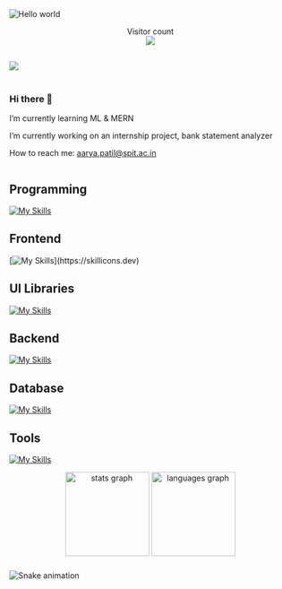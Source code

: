 
<img src="https://raw.githubusercontent.com/sagar-viradiya/sagar-viradiya/master/resources/banner.png" alt="Hello world">

<p align="center"> 
  Visitor count<br>
  <img src="https://profile-counter.glitch.me/Aarya-0504/count.svg" />
</p>



## ![](https://komarev.com/ghpvc/?username=Aarya-0504)

<div style="display: flex; align-items: center;">
  <div>
    <h3>Hi there 👋</h3>
    <p>I’m currently learning ML & MERN</p>
    <p>I’m currently working on an internship project, bank statement analyzer</p>
    <p>How to reach me: <a href="mailto:aarya.patil@spit.ac.in">aarya.patil@spit.ac.in</a></p>
  </div>
  
</div>




## Programming
[![My Skills](https://skillicons.dev/icons?i=python,java,c)](https://skillicons.dev)

## Frontend
[![My Skills](https://skillicons.dev/icons?i=html,css,js,react,sass,)](https://skillicons.dev)

## UI Libraries 
[![My Skills](https://skillicons.dev/icons?i=bootstrap,tailwind,materialui)](https://skillicons.dev)

## Backend
[![My Skills](https://skillicons.dev/icons?i=nodejs,express,fastapi,tensorflow)](https://skillicons.dev)

## Database
[![My Skills](https://skillicons.dev/icons?i=mongodb,mysql,sqlite)](https://skillicons.dev)

## Tools
[![My Skills](https://skillicons.dev/icons?i=postman,figma,git,github,gcp,vscode,blender,wordpress,regex,pr)](https://skillicons.dev)

<div align="center">
  <img src="https://github-readme-stats.vercel.app/api?username=Aarya-0504&hide_title=false&hide_rank=false&show_icons=true&include_all_commits=true&count_private=true&disable_animations=false&theme=dracula&locale=en&hide_border=false" height="150" alt="stats graph"  />
  <img src="https://github-readme-stats.vercel.app/api/top-langs?username=Aarya-0504&locale=en&hide_title=false&layout=compact&card_width=320&langs_count=5&theme=dracula&hide_border=false" height="150" alt="languages graph"  />
</div>

###

![Snake animation](https://raw.githubusercontent.com/Aarya-0504/Aarya-0504/output/github-contribution-grid-snake-dark.svg)

<!--<img src="https://komarev.com/ghpvc/?username=Aarya-0504&style=flat-square&color=blue" alt=""/>-->

<!--
**Aarya-0504/Aarya-0504** is a ✨ _special_ ✨ repository because its `README.md` (this file) appears on your GitHub profile.

Here are some ideas to get you started:

- 🔭 I’m currently working on ...
- 🌱 I’m currently learning ...
- 👯 I’m looking to collaborate on ...
- 🤔 I’m looking for help with ...
- 💬 Ask me about ...
- 📫 How to reach me: ...
- 😄 Pronouns: ...
- ⚡ Fun fact: ...
-->
